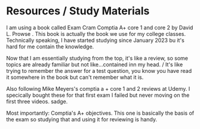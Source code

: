 # Resources / Study Materials 

I am using a book called Exam Cram Comptia A+ core 1 and core 2 by David L. Prowse
.
This book is actually the book we use for my college classes.
Technically speaking, I have started studying since January 2023 bu it's hard for me contain the knowledge.

Now that I am essentially studying from the top, it's like a review, so some topics are already familiar but not like...contained inn my head. /
It's like trying to remember the answer for a test question, you know you have read it somewhere in the book but can't remember what it is.

Also following Mike Meyers's comptia a + core 1 and 2 reviews at Udemy.
I specically bought these for that first exam I failed but never moving on the first three videos. sadge.

Most importantly:
Comptia's A+ objectives. This one is basically the basis of the exam so studying that and using it for reviewing is handy.
